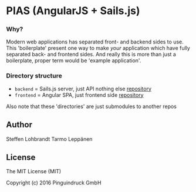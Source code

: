 # PIAS (AngularJS + Sails.js)

### Why?
Modern web applications has separated front- and backend sides to use. This 'boilerplate' present one way to make
<em>your</em> application which have fully separated back- and frontend sides. And really this is more than just a
boilerplate, proper term would be 'example application'.

### Directory structure
* ```backend``` = Sails.js server, just API nothing else [repository](https://github.com/lohbrand/pias-2-backend)
* ```frontend``` = Angular SPA, just frontend side [repository](https://github.com/lohbrand/pias-2-frontend)

Also note that these 'directories' are just submodules to another repos

## Author
Steffen Lohbrandt
Tarmo Leppänen 

## License
The MIT License (MIT)

Copyright (c) 2016 Pinguindruck GmbH
